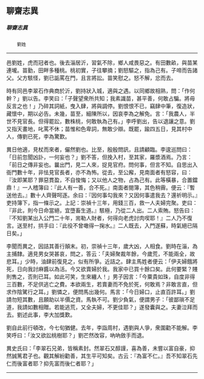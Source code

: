 

## 聊齋志異

##### 聊齋志異
　　`劉姓`

* * *

邑劉姓，虎而冠者也。後去淄居沂，習氣不除，鄉人咸畏惡之。有田數畝，與苗某連壠。苗勤，田畔多種桃。桃初實，子往攀摘；劉怒驅之，指為己有。子啼而告諸父。父方駭怪，劉已詬罵在門，且言將訟。苗笑慰之。怒不解，忿而去。

時有同邑李翠石作典商於沂，劉持狀入城，適與之遇。以同鄉故相熟，問：「作何幹？」劉以告。李笑曰：「子聲望衆所共知；我素識苗，甚平善，何敢占騙。將毋反言之也！」乃碎其詞紙，曳入肆，將與調停。劉恨恨不已，竊肆中筆，復造狀，藏懷中，期以必告。未幾，苗至，細陳所以，因哀李為之解免。言：「我農人，半世不見官長。但得罷訟，數株桃，何敢執為己有。」李呼劉出，告以退讓之意。劉又指天畫地，叱罵不休；苗惟和色卑詞，無敢少辯。既罷，踰四五日，見其村中人，傳劉已死，李為驚歎。

異日他適，見杖而來者，儼然劉也。比至，殷殷問訊，且請顧臨。李逡巡問曰：「日前忽聞凶訃，一何妄也？」劉不答，但挽入村，至其家，羅漿酒焉。乃言：「前日之傳非妄也。曩出門，見二人來，捉見官府。問何事，但言不知。自思出入衙門數十年，非怯見官長者，亦不為怖。從去，至公廨，見南面者有怒容，曰：『汝即某耶？罪惡貫盈，不自悛悔；又以他人之物，占為己有。此等橫暴，合置鐺鼎！』一人稽簿曰：『此人有一善，合不死。』南面者閱簿，其色稍霽。便云：『暫送他去。』數十人齊聲呵逐。余曰：『因何事勾我來？又因何事遣我去？還祈明示。』吏持簿下，指一條示之。上記：崇禎十三年，用錢三百，救一人夫婦完聚。吏曰：『非此，則今日命當絕，宜墮畜生道。』駭極，乃從二人出。二人索賄。怒告曰：『不知劉某出入公門二十年，耑勒人財者，何得向老虎討肉喫耶！』二人乃不復言。送至村，拱手曰：『此役不曾噉得一掬水。』二人既去，入門遂蘇，時氣絕已隔日矣。」

李聞而異之，因詰其善行顛末。初，崇禎十三年，歲大凶，人相食。劉時在淄，為主捕隸。適見男女哭甚哀，問之，答云：「夫婦聚裁年餘，今歲荒，不能兩全，故悲耳。」少時，油肆前復見之，似有所爭。近詰之。肆主馬姓者便云：「伊夫婦餓將死，日向我討麻醬以為活。今又欲賣婦於我。我家中已買十餘口矣。此何要緊？賤則售之，否則已耳。如此可笑，生來纏人！」男子因言：「今粟貴如珠，自度非得三百數，不足供逃亡之費。本欲兩生，若賣妻而不免於死，何敢焉？非敢言直，但求作陰騭行之耳。」劉憐之，便問馬出幾何。馬言：「今日婦口，止直百許耳。」劉請勿短其數，且願助以半價之資。馬執不可。劉少負氣，便謂男子：「彼鄙瑣不足道，我請如數相贈。若能逃荒，又全夫婦，不更佳耶？」遂發囊與之。夫妻泣拜而去。劉述此事，李大加獎歎。

劉自此前行頓改，今七旬猶健。去年，李詣周村，遇劉與人爭，衆圍勸不能解。李笑呼曰：「汝又欲訟桃樹耶？」劉芒然改容，吶吶斂手而退。

異史氏曰：「李翠石兄弟，皆稱素封。然翠石又醇謹，喜為善，未嘗以富自豪，抑然誠篤君子也。觀其解紛勸善，其生平可知矣。古云：『為富不仁。』吾不知翠石先仁而後富者耶？抑先富而後仁者耶？」

* * *

